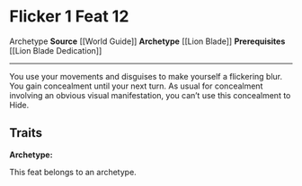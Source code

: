 ﻿---
actions: '[one-action]'
cost: null
element: null
feat: Flicker
frequency: null
heighten_level: null
id: '922'
level: '12'
name: Flicker
prerequisite: '[[DATABASE/feat/Lion Blade Dedication|Lion Blade Dedication]]'
rarity: Common
requirement: null
school: null
source: '[[DATABASE/source/World Guide|World Guide]]'
subcategory: null
trait:
- '[[DATABASE/trait/Archetype|Archetype]]'
trigger: null
type: Feat

---
# Flicker <span class="action-icon">1</span> <span class="item-type">Feat 12</span>

<span class="item-trait">Archetype</span>
**Source** [[World Guide]] 
**Archetype** [[Lion Blade]]
**Prerequisites** [[Lion Blade Dedication]]

---
You use your movements and disguises to make yourself a flickering blur. You gain concealment until your next turn. As usual for concealment involving an obvious visual manifestation, you can’t use this concealment to Hide.

## Traits

**Archetype:**

This feat belongs to an archetype.